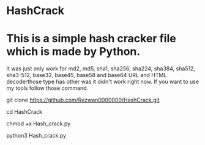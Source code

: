 # HashCrack

# This is a simple hash cracker file which is made by Python. 
It was just only work for md2, md5, sha1, sha256, sha224, sha384, sha512, sha3-512, base32, base45, base58 and base64 URL and HTML decoderthose type has other was it didn't work right now. If you want to use my tools follow those command.

git clone https://github.com/Rezwan0000000/HashCrack.git

cd HashCrack 

chmod +x Hash_crack.py 

python3 Hash_crack.py 
